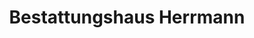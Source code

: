 ---
title: "Bestattungshaus Herrmann"
url: /glaubitz/bestattungshaus-herrmann/
shop: Bestattungen
---